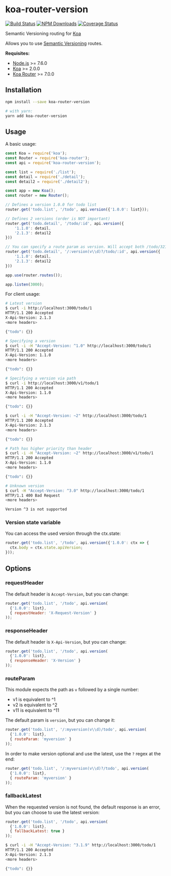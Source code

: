 # koa-router-version

[![Build Status](http://img.shields.io/travis/Lansoweb/koa-router-version.svg?style=flat)](http://travis-ci.org/Lansoweb/koa-router-version)
[![NPM Downloads](https://img.shields.io/npm/dm/koa-router-version.svg?style=flat)](https://npmjs.org/package/koa-router-version)
[![Coverage Status](https://coveralls.io/repos/github/Lansoweb/koa-router-version/badge.svg?branch=develop)](https://coveralls.io/github/Lansoweb/koa-router-version?branch=develop)

Semantic Versioning routing for [Koa](https://github.com/koajs/koa)

Allows you to use [Semantic Versioning](http://semver.org/) routes.

**Requisites:**

*   [Node.js](https://nodejs.org) >= 7.6.0
*   [Koa](https://github.com/koajs/koa) >= 2.0.0
*   [Koa Router](https://github.com/alexmingoia/koa-router) >= 7.0.0

## Installation

```sh
npm install --save koa-router-version

# with yarn:
yarn add koa-router-version
```

## Usage

A basic usage:

```js
const Koa = require('koa');
const Router = require('koa-router');
const api = require('koa-router-version');

const list = require('./list');
const detail = require('./detail');
const detail2 = require('./detail2');

const app = new Koa();
const router = new Router();

// Defines a version 1.0.0 for todo list
router.get('todo.list', '/todo', api.version({'1.0.0': list}));

// Defines 2 versions (order is NOT important)
router.get('todo.detail', '/todo/:id', api.version({
    '1.1.0': detail,
    '2.1.3': detail2
}))

// You can specify a route param as version. Will accept both /todo/321 and /v1/todo/321 
router.get('todo.detail', '/:version(v\\d)?/todo/:id', api.version({
    '1.1.0': detail,
    '2.1.3': detail2
}))

app.use(router.routes());

app.listen(3000);
```

For client usage:

```sh
# Latest version
$ curl -i http://localhost:3000/todo/1
HTTP/1.1 200 Accepted
X-Api-Version: 2.1.3
<more headers>

{"todo": {}}

# Specifying a version
$ curl -i -H "Accept-Version: ^1.0" http://localhost:3000/todo/1
HTTP/1.1 200 Accepted
X-Api-Version: 1.1.0
<more headers>

{"todo": {}}

# Specifying a version via path
$ curl -i http://localhost:3000/v1/todo/1
HTTP/1.1 200 Accepted
X-Api-Version: 1.1.0
<more headers>

{"todo": {}}

$ curl -i -H "Accept-Version: ~2" http://localhost:3000/todo/1
HTTP/1.1 200 Accepted
X-Api-Version: 2.1.3
<more headers>

{"todo": {}}

# Path has higher priority than header
$ curl -i -H "Accept-Version: ~2" http://localhost:3000/v1/todo/1
HTTP/1.1 200 Accepted
X-Api-Version: 1.1.0
<more headers>

{"todo": {}}

# Unknown version
$ curl -H "Accept-Version: ^3.0" http://localhost:3000/todo/1
HTTP/1.1 400 Bad Request
<more headers>

Version ^3 is not supported
```

### Version state variable

You can access the used version through the ctx.state:

```js
router.get('todo.list', '/todo', api.version({'1.0.0': ctx => {
  ctx.body = ctx.state.apiVersion;
}));
```

## Options

### requestHeader

The default header is ```Accept-Version```, but you can change:
 
```js
router.get('todo.list', '/todo', api.version(
  {'1.0.0': list},
  { requestHeader: 'X-Request-Version' }
));
```

### responseHeader

The default header is ```X-Api-Version```, but you can change:
 
```js
router.get('todo.list', '/todo', api.version(
  {'1.0.0': list},
  { responseHeader: 'X-Version' }
));
```

### routeParam

This module expects the path as ```v``` followed by a single number:
* v1 is equivalent to ^1
* v2 is equivalent to ^2
* v11 is equivalent to ^11

The default param is ```version```, but you can change it:
 
```js
router.get('todo.list', '/:myversion(v\\d)/todo', api.version(
  {'1.0.0': list},
  { routeParam: 'myversion' }
));
```

In order to make version optional and use the latest, use the ```?``` regex at the end:
 
```js
router.get('todo.list', '/:myversion(v\\d)?/todo', api.version(
  {'1.0.0': list},
  { routeParam: 'myversion' }
));
```
 
### fallbackLatest

When the requested version is not found, the default response is an error, 
but you can choose to use the latest version:
   
```js
router.get('todo.list', '/todo', api.version(
  {'1.0.0': list},
  { fallbackLatest: true }
));
```

```sh
$ curl -i -H "Accept-Version: ^3.1.9" http://localhost:3000/todo/1
HTTP/1.1 200 Accepted
X-Api-Version: 2.1.3
<more headers>

{"todo": {}}
```
